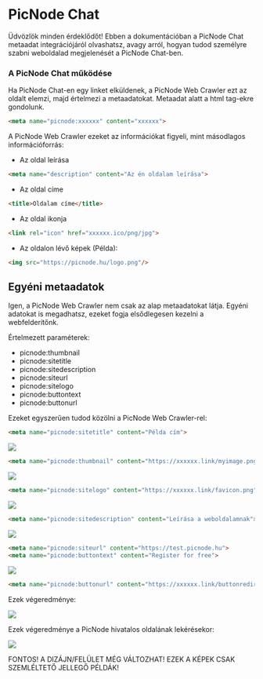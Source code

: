 # PicNode Chat
Üdvözlök minden érdeklődőt!
Ebben a dokumentációban a PicNode Chat metaadat integrációjáról olvashatsz, avagy arról, hogyan tudod személyre szabni weboldalad megjelenését a PicNode Chat-ben.

### A PicNode Chat működése
Ha PicNode Chat-en egy linket elküldenek, a PicNode Web Crawler ezt az oldalt elemzi, majd értelmezi a metaadatokat.
Metaadat alatt a <meta> html tag-ekre gondolunk.
```html
<meta name="picnode:xxxxxx" content="xxxxxx">
```

A PicNode Web Crawler ezeket az információkat figyeli, mint másodlagos információforrás:
- Az oldal leírása
```html
<meta name="description" content="Az én oldalam leírása">
```
- Az oldal címe
```html
<title>Oldalam címe</title>
```
- Az oldal ikonja
```html
<link rel="icon" href="xxxxxx.ico/png/jpg">
```
- Az oldalon lévő képek (Példa):
```html
<img src="https://picnode.hu/logo.png"/>
```

## Egyéni metaadatok
Igen, a PicNode Web Crawler nem csak az alap metaadatokat látja.
Egyéni adatokat is megadhatsz, ezeket fogja elsődlegesen kezelni a webfelderítőnk.

Értelmezett paraméterek:
- picnode:thumbnail
- picnode:sitetitle
- picnode:sitedescription
- picnode:siteurl
- picnode:sitelogo
- picnode:buttontext
- picnode:buttonurl

Ezeket egyszerűen tudod közölni a PicNode Web Crawler-rel:
```html
<meta name="picnode:sitetitle" content="Példa cím">
```
![](https://cdn.discordapp.com/attachments/770911106075197441/808753403274592357/unknown.png)
```html
<meta name="picnode:thumbnail" content="https://xxxxxx.link/myimage.png">
```
![](https://cdn.discordapp.com/attachments/770911106075197441/808754182785204255/unknown.png)

```html
<meta name="picnode:sitelogo" content="https://xxxxxx.link/favicon.png">
```
![](https://cdn.discordapp.com/attachments/770911106075197441/808754437660868638/unknown.png)
```html
<meta name="picnode:sitedescription" content="Leírása a weboldalamnak">
```
![](https://cdn.discordapp.com/attachments/770911106075197441/808754844096528414/unknown.png)
```html
<meta name="picnode:siteurl" content="https://test.picnode.hu">
<meta name="picnode:buttontext" content="Register for free">
```
![](https://cdn.discordapp.com/attachments/770911106075197441/808756176187162694/unknown.png)
```html
<meta name="picnode:buttonurl" content="https://xxxxxx.link/buttonredirection">
```

Ezek végeredménye:

![](https://cdn.discordapp.com/attachments/770911106075197441/808756176187162694/unknown.png)

Ezek végeredménye a PicNode hivatalos oldalának lekérésekor:

![](https://media.discordapp.net/attachments/710454509742325770/807631374709293155/unknown.png)


FONTOS! A DIZÁJN/FELÜLET MÉG VÁLTOZHAT! EZEK A KÉPEK CSAK SZEMLÉLTETŐ JELLEGŐ PÉLDÁK!
